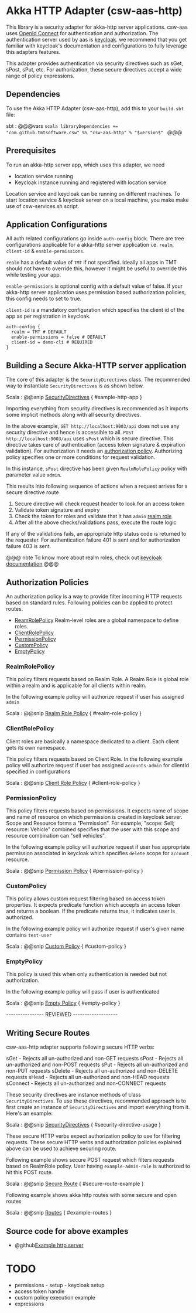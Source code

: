 # Akka HTTP Adapter (csw-aas-http)

This library is a security adapter for akka-http server applications. csw-aas uses 
[OpenId Connect](https://openid.net/connect/) for authentication and authorization.
The authentication server used by aas is [keycloak](https://www.keycloak.org/).
we recommend that you get familiar with keycloak's documentation and configurations to
fully leverage this adapters features.


This adapter provides authentication via security directives such as sGet, sPost, sPut, etc.
For authorization, these secure directives accept a wide range of policy expressions.

## Dependencies

To use the Akka HTTP Adapter (csw-aas-http), add this to your `build.sbt` file:

sbt
:   @@@vars
    ```scala
    libraryDependencies += "com.github.tmtsoftware.csw" %% "csw-aas-http" % "$version$"
    ```
    @@@
    
    
    
## Prerequisites

To run an akka-http server app, which uses this adapter, we need

* location service running
* Keycloak instance running and registered with location service

Location service and keycloak can be running on different machines. To start location service & keycloak 
server on a local machine, you make make use of csw-services.sh script.

## Application Configurations

All auth related configurations go inside `auth-config` block. There are tree configurations 
applicable for a akka-http server application i.e. `realm`, `client-id` & `enable-permissions`. 

`realm` has a default value of `TMT` if not specified. Ideally all apps in TMT should not have to override
this, however it might be useful to override this while testing your app.

`enable-permissions` is optional config with a default value of false. If your akka-http server application
uses permission based authorization policies, this config needs to set to true.

`client-id` is a mandatory configuration which specifies the client id of the app as per registration
in keycloak.

```hocon
auth-config {
  realm = TMT # DEFAULT
  enable-permissions = false # DEFAULT
  client-id = demo-cli # REQUIRED
} 
```
 

## Building a Secure Akka-HTTP server application

The core of this adapter is the `SecurityDirectives` class. The recommended way to instantiate 
`SecurityDirectives` is as shown below.

Scala
:   @@snip [SecurityDirectives](../../../../../examples/src/main/scala/csw/auth/ExampleServer.scala) { #sample-http-app }

Importing everything from security directives is recommended as it imports some implicit 
methods along with all security directives.

In the above example, `GET http://localhost:9003/api` does not use any security directive and hence 
is accessible to all. `POST http://localhost:9003/api` uses `sPost` which is secure directive. This directive
takes care of authentication (access token signature & expiration validation).
For authorization it needs an [authorization policy](#authorization-policies). Authorizing policy specifies 
one or more conditions for request validation. 

In this instance, `sPost` directive has been given `RealmRolePolicy` policy with parameter value `admin`.

This results into following sequence of actions when a request arrives for a secure directive route

1. Secure directive will check request header to look for an access token
1. Validate token signature and expiry
1. Check the token for roles and validate that it has `admin` [realm role](https://www.keycloak.org/docs/latest/server_admin/index.html#realm-roles)
1. After all the above checks/validations pass, execute the route logic 

If any of the validations fails, an appropriate http status code is returned to the requester.
For authentication failure 401 is sent and for authorization failure 403 is sent.

@@@ note
To know more about realm roles, check out [keycloak documentation](https://www.keycloak.org/docs/latest/server_admin/index.html#realm-roles)
@@@

## Authorization Policies 

An authorization policy is a way to provide filter incoming HTTP requests based on standard rules. Following policies can
be applied to protect routes.

 - [ReamRolePolicy](#realmrolepolicy)
    Realm-level roles are a global namespace to define roles.
 - [ClientRolePolicy](#clientrolepolicy)
 - [PermissionPolicy](#permissionpolicy)
 - [CustomPolicy](#custompolicy)
 - [EmptyPolicy](#emptypolicy)

### RealmRolePolicy

This policy filters requests based on Realm Role. A Realm Role is global role within a realm and is applicable for all clients 
within realm.

In the following example policy will authorize request if user has assigned `admin`

Scala
:   @@snip [Realm Role Policy](../../../../../examples/src/main/scala/csw/auth/ExampleServer.scala) { #realm-role-policy }
 
### ClientRolePolicy

Client roles are basically a namespace dedicated to a client. Each client gets its own namespace.

This policy filters requests based on Client Role. In the following example policy will authorize 
request if user has assigned `accounts-admin` for clientId specified in configurations

Scala
:   @@snip [Client Role Policy](../../../../../examples/src/main/scala/csw/auth/ExampleServer.scala) { #client-role-policy }
 

### PermissionPolicy

This policy filters requests based on permissions. It expects name of scope and name of resource on which permission is created 
in keycloak server. Scope and Resource forms a "Permission". For example, "scope: Sell; resource: Vehicle" combined
specifies that the user with this scope and resource combination can "sell vehicles".

In the following example policy will authorize request if user has appropriate permission associated in keycloak which specifies
`delete` scope for `account` resource.

Scala
:   @@snip [Permission Policy](../../../../../examples/src/main/scala/csw/auth/ExampleServer.scala) { #permission-policy } 

### CustomPolicy

This policy allows custom request filtering based on access token properties. It expects predicate function which 
accepts an access token and returns a boolean. If the predicate returns true, it indicates user is authorized.

In the following example policy will authorize request if user's given name contains `test-user`

Scala
:   @@snip [Custom Policy](../../../../../examples/src/main/scala/csw/auth/ExampleServer.scala) { #custom-policy } 

### EmptyPolicy

This policy is used this when only authentication is needed but not authorization.

In the following example policy will pass if user is authenticated

Scala
:   @@snip [Empty Policy](../../../../../examples/src/main/scala/csw/auth/ExampleServer.scala) { #empty-policy }
 

---------------- REVIEWED -------------------

## Writing Secure Routes

csw-aas-http adapter supports following secure HTTP verbs:

sGet        - Rejects all un-authorized and non-GET requests
sPost       - Rejects all un-authorized and non-POST requests
sPut        - Rejects all un-authorized and non-PUT requests
sDelete     - Rejects all un-authorized and non-DELETE requests
sHead       - Rejects all un-authorized and non-HEAD requests
sConnect    - Rejects all un-authorized and non-CONNECT requests

These security directives are instance methods of class `SecurityDirectives`. To use these directives, recommended approach is
to first create an instance of `SecurityDirectives` and import everything from it. Here's an example:

Scala
:   @@snip [SecurityDirectives](../../../../../examples/src/main/scala/csw/auth/ExampleServer.scala) { #security-directive-usage }

These secure HTTP verbs expect authorization policy to use for filtering requests. These secure HTTP verbs and authorization
policies explained above can be used to achieve securing route.

Following example shows secure POST request which filters requests based on RealmRole policy. User having `example-admin-role`
is authorized to hit this POST route. 

Scala
:   @@snip [Secure Route](../../../../../examples/src/main/scala/csw/auth/ExampleServer.scala) { #secure-route-example }

Following example shows akka http routes with some secure and open routes

Scala
:   @@snip [Routes](../../../../../examples/src/main/scala/csw/auth/ExampleServer.scala) { #example-routes }
 

## Source code for above examples

* @github[Example http server](/examples/src/main/scala/csw/auth/ExampleServer.scala)


# TODO

* permissions - setup - keycloak setup
* access token handle
* custom policy execution example
* expressions

